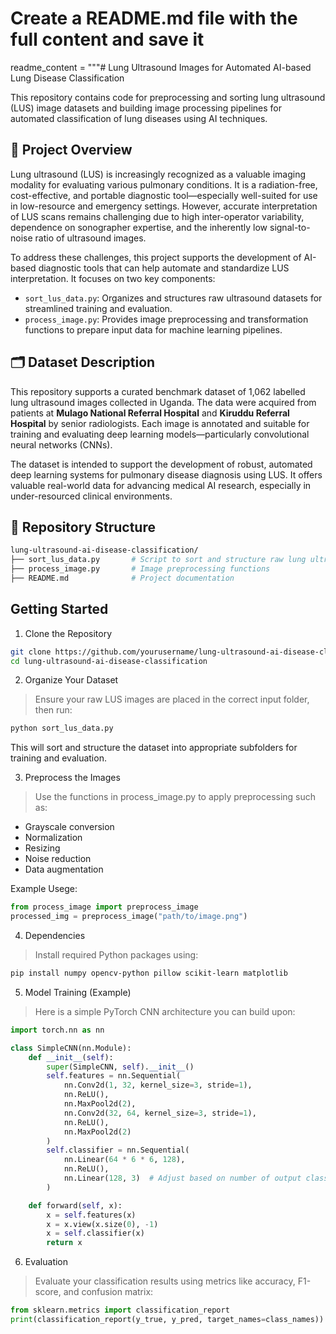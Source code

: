 # Create a README.md file with the full content and save it
readme_content = """# Lung Ultrasound Images for Automated AI-based Lung Disease Classification

This repository contains code for preprocessing and sorting lung ultrasound (LUS) image datasets and building image processing pipelines for automated classification of lung diseases using AI techniques.

## 🧠 Project Overview

Lung ultrasound (LUS) is increasingly recognized as a valuable imaging modality for evaluating various pulmonary conditions. It is a radiation-free, cost-effective, and portable diagnostic tool—especially well-suited for use in low-resource and emergency settings. However, accurate interpretation of LUS scans remains challenging due to high inter-operator variability, dependence on sonographer expertise, and the inherently low signal-to-noise ratio of ultrasound images.

To address these challenges, this project supports the development of AI-based diagnostic tools that can help automate and standardize LUS interpretation. It focuses on two key components:

- `sort_lus_data.py`: Organizes and structures raw ultrasound datasets for streamlined training and evaluation.
- `process_image.py`: Provides image preprocessing and transformation functions to prepare input data for machine learning pipelines.

## 🗂️ Dataset Description

This repository supports a curated benchmark dataset of 1,062 labelled lung ultrasound images collected in Uganda. The data were acquired from patients at **Mulago National Referral Hospital** and **Kiruddu Referral Hospital** by senior radiologists. Each image is annotated and suitable for training and evaluating deep learning models—particularly convolutional neural networks (CNNs).

The dataset is intended to support the development of robust, automated deep learning systems for pulmonary disease diagnosis using LUS. It offers valuable real-world data for advancing medical AI research, especially in under-resourced clinical environments.

## 📁 Repository Structure

```bash
lung-ultrasound-ai-disease-classification/
├── sort_lus_data.py       # Script to sort and structure raw lung ultrasound image data
├── process_image.py       # Image preprocessing functions
├── README.md              # Project documentation
```

## Getting Started
1. Clone the Repository
```bash
git clone https://github.com/yourusername/lung-ultrasound-ai-disease-classification.git
cd lung-ultrasound-ai-disease-classification
```

2. Organize Your Dataset
  > Ensure your raw LUS images are placed in the correct input folder, then run:

```bash
python sort_lus_data.py
```
This will sort and structure the dataset into appropriate subfolders for training and evaluation.

3. Preprocess the Images
> Use the functions in process_image.py to apply preprocessing such as:

- Grayscale conversion
- Normalization
- Resizing
- Noise reduction
- Data augmentation

Example Usege:

```python
from process_image import preprocess_image
processed_img = preprocess_image("path/to/image.png")
```

4. Dependencies
> Install required Python packages using:
```bash
pip install numpy opencv-python pillow scikit-learn matplotlib
```

5. Model Training (Example)
> Here is a simple PyTorch CNN architecture you can build upon:
```python
import torch.nn as nn

class SimpleCNN(nn.Module):
    def __init__(self):
        super(SimpleCNN, self).__init__()
        self.features = nn.Sequential(
            nn.Conv2d(1, 32, kernel_size=3, stride=1),
            nn.ReLU(),
            nn.MaxPool2d(2),
            nn.Conv2d(32, 64, kernel_size=3, stride=1),
            nn.ReLU(),
            nn.MaxPool2d(2)
        )
        self.classifier = nn.Sequential(
            nn.Linear(64 * 6 * 6, 128),
            nn.ReLU(),
            nn.Linear(128, 3)  # Adjust based on number of output classes
        )

    def forward(self, x):
        x = self.features(x)
        x = x.view(x.size(0), -1)
        x = self.classifier(x)
        return x
```
6. Evaluation
> Evaluate your classification results using metrics like accuracy, F1-score, and confusion matrix:
```python
from sklearn.metrics import classification_report
print(classification_report(y_true, y_pred, target_names=class_names))
```




